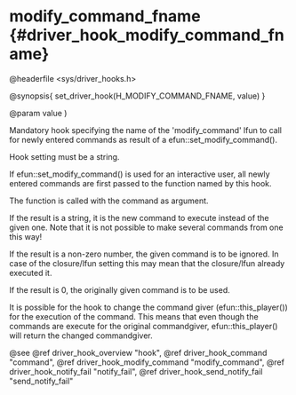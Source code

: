 modify_command_fname {#driver_hook_modify_command_fname}
========================================================
@headerfile <sys/driver_hooks.h>

@synopsis{
set_driver_hook(H_MODIFY_COMMAND_FNAME, value)
}

@param value )

Mandatory hook specifying the name of the 'modify_command' lfun to call for newly entered commands as result of a efun::set_modify_command().

Hook setting must be a string.

If efun::set_modify_command() is used for an interactive user, all newly entered commands are first passed to the function named by this hook.

The function is called with the command as argument.

If the result is a string, it is the new command to execute instead of the given one. Note that it is not possible to make several commands from one this way!

If the result is a non-zero number, the given command is to be ignored. In case of the closure/lfun setting this may mean that the closure/lfun already executed it.

If the result is 0, the originally given command is to be used.

It is possible for the hook to change the command giver (efun::this_player()) for the execution of the command. This means that even though the commands are execute for the original commandgiver, efun::this_player() will return the changed commandgiver.

@see @ref driver_hook_overview "hook", @ref driver_hook_command "command", @ref driver_hook_modify_command "modify_command", @ref driver_hook_notify_fail "notify_fail", @ref driver_hook_send_notify_fail "send_notify_fail"
